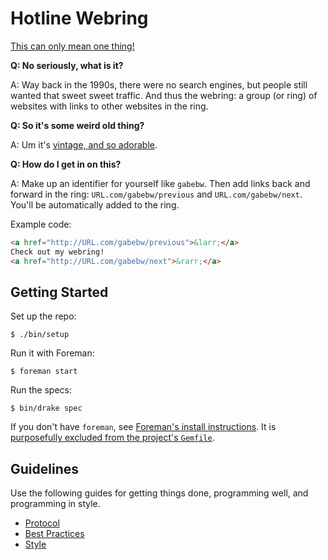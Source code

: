 # Hotline Webring

[This can only mean one thing!][video]

[video]: https://www.youtube.com/watch?v=uxpDa-c-4Mc

**Q: No seriously, what is it?**

A: Way back in the 1990s, there were no search engines, but people still wanted
   that sweet sweet traffic. And thus the webring: a group (or ring) of websites
   with links to other websites in the ring.

**Q: So it's some weird old thing?**

A: Um it's [vintage, and so adorable](https://www.youtube.com/watch?v=kfLSjobM9bg).

**Q: How do I get in on this?**

A: Make up an identifier for yourself like `gabebw`. Then add links back and
   forward in the ring: `URL.com/gabebw/previous` and `URL.com/gabebw/next`.
   You'll be automatically added to the ring.

Example code:

```html
<a href="http://URL.com/gabebw/previous">&larr;</a>
Check out my webring!
<a href="http://URL.com/gabebw/next">&rarr;</a>
```

## Getting Started

Set up the repo:

    $ ./bin/setup

Run it with Foreman:

    $ foreman start

Run the specs:

    $ bin/drake spec

If you don't have `foreman`, see [Foreman's install instructions][foreman]. It
is [purposefully excluded from the project's `Gemfile`][exclude].

[foreman]: https://github.com/ddollar/foreman
[exclude]: https://github.com/ddollar/foreman/pull/437#issuecomment-41110407

## Guidelines

Use the following guides for getting things done, programming well, and
programming in style.

* [Protocol](http://github.com/thoughtbot/guides/blob/master/protocol)
* [Best Practices](http://github.com/thoughtbot/guides/blob/master/best-practices)
* [Style](http://github.com/thoughtbot/guides/blob/master/style)
